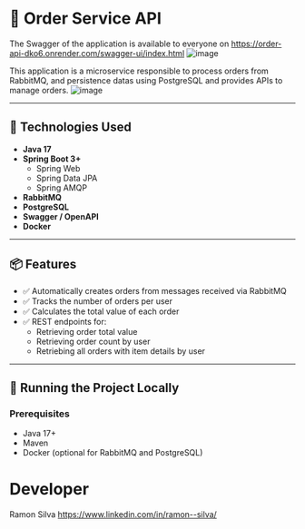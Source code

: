 # 🧾 Order Service API
The Swagger  of the application is available to everyone on https://order-api-dko6.onrender.com/swagger-ui/index.html
![image](https://github.com/user-attachments/assets/a04bf14e-2f62-4fa5-af2f-029ec2f6c77e)

This application is a microservice responsible to process orders from  RabbitMQ, and persistence datas using PostgreSQL and provides APIs to manage orders.
![image](https://github.com/user-attachments/assets/33d3b620-aa1e-4b57-94f9-e80c560c513d)


---

## 🔧 Technologies Used

- **Java 17**
- **Spring Boot 3+**
  - Spring Web
  - Spring Data JPA
  - Spring AMQP
- **RabbitMQ**
- **PostgreSQL**
- **Swagger / OpenAPI**
- **Docker**

---

## 📦 Features

- ✅ Automatically creates orders from messages received via RabbitMQ
- ✅ Tracks the number of orders per user
- ✅ Calculates the total value of each order
- ✅ REST endpoints for:
  - Retrieving order total value
  - Retrieving order count by user
  - Retriebing  all orders with item details by user

---

## 🚀 Running the Project Locally

### Prerequisites

- Java 17+
- Maven
- Docker (optional for RabbitMQ and PostgreSQL)

# Developer
Ramon Silva
https://www.linkedin.com/in/ramon--silva/

